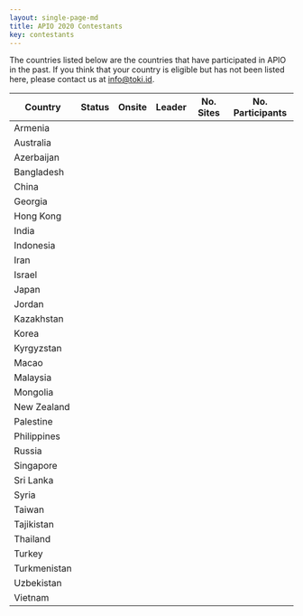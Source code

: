 ```yaml
---
layout: single-page-md
title: APIO 2020 Contestants
key: contestants
---
```


The countries listed below are the countries that have participated in APIO in the past.
If you think that your country is eligible but has not been listed here, please contact us at [info@toki.id](mailto:info@toki.id).

| Country | Status | Onsite | Leader | No. Sites | No. Participants |
|---------|--------|--------|--------|-----------|------------------|
| Armenia      | <span class="status-nc"></span> |
| Australia    | <span class="status-nc"></span> |
| Azerbaijan   | <span class="status-nc"></span> |
| Bangladesh   | <span class="status-nc"></span> |
| China        | <span class="status-nc"></span> |
| Georgia      | <span class="status-nc"></span> |
| Hong Kong    | <span class="status-nc"></span> |
| India        | <span class="status-nc"></span> |
| Indonesia    | <span class="status-nc"></span> |
| Iran         | <span class="status-nc"></span> |
| Israel       | <span class="status-nc"></span> |
| Japan        | <span class="status-nc"></span> |
| Jordan       | <span class="status-nc"></span> |
| Kazakhstan   | <span class="status-nc"></span> |
| Korea        | <span class="status-nc"></span> |
| Kyrgyzstan   | <span class="status-nc"></span> |
| Macao        | <span class="status-nc"></span> |
| Malaysia     | <span class="status-nc"></span> |
| Mongolia     | <span class="status-nc"></span> |
| New Zealand  | <span class="status-nc"></span> |
| Palestine    | <span class="status-nc"></span> |
| Philippines  | <span class="status-nc"></span> |
| Russia       | <span class="status-nc"></span> |
| Singapore    | <span class="status-nc"></span> |
| Sri Lanka    | <span class="status-nc"></span> |
| Syria        | <span class="status-nc"></span> |
| Taiwan       | <span class="status-nc"></span> |
| Tajikistan   | <span class="status-nc"></span> |
| Thailand     | <span class="status-nc"></span> |
| Turkey       | <span class="status-nc"></span> |
| Turkmenistan | <span class="status-nc"></span> |
| Uzbekistan   | <span class="status-nc"></span> |
| Vietnam      | <span class="status-nc"></span> |